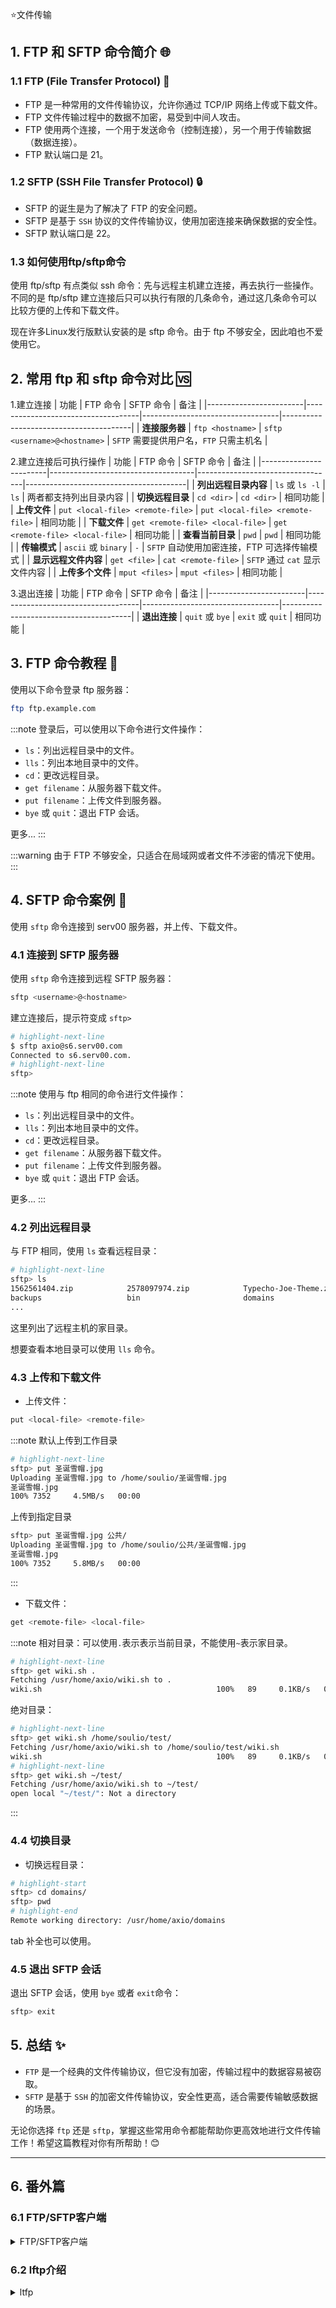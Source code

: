 ⭐文件传输

## 1. FTP 和 SFTP 命令简介 🌐

### 1.1 FTP (File Transfer Protocol) 📂

- FTP 是一种常用的文件传输协议，允许你通过 TCP/IP 网络上传或下载文件。
- FTP 文件传输过程中的数据不加密，易受到中间人攻击。
- FTP 使用两个连接，一个用于发送命令（控制连接），另一个用于传输数据（数据连接）。
- FTP 默认端口是 21。
  
### 1.2 SFTP (SSH File Transfer Protocol) 🔒

- SFTP 的诞生是为了解决了 FTP 的安全问题。
- SFTP 是基于 `SSH` 协议的文件传输协议，使用加密连接来确保数据的安全性。
- SFTP 默认端口是 22。

### 1.3 如何使用ftp/sftp命令

使用 ftp/sftp 有点类似 ssh 命令：先与远程主机建立连接，再去执行一些操作。不同的是 ftp/sftp 建立连接后只可以执行有限的几条命令，通过这几条命令可以比较方便的上传和下载文件。

现在许多Linux发行版默认安装的是 sftp 命令。由于 ftp 不够安全，因此咱也不爱使用它。

## 2. 常用 ftp 和 sftp 命令对比 🆚

1.建立连接
| 功能                   | FTP 命令                           | SFTP 命令                        | 备注                                   |
|------------------------|------------------------------------|----------------------------------|----------------------------------------|
| **连接服务器**          | `ftp <hostname>`                   | `sftp <username>@<hostname>`      | `SFTP` 需要提供用户名，`FTP` 只需主机名 |

2.建立连接后可执行操作
| 功能                   | FTP 命令                           | SFTP 命令                        | 备注                                   |
|------------------------|------------------------------------|----------------------------------|----------------------------------------|
| **列出远程目录内容**     | `ls` 或 `ls -l`                    | `ls`                             | 两者都支持列出目录内容                |
| **切换远程目录**         | `cd <dir>`                         | `cd <dir>`                       | 相同功能                               |
| **上传文件**            | `put <local-file> <remote-file>`    | `put <local-file> <remote-file>`  | 相同功能                               |
| **下载文件**            | `get <remote-file> <local-file>`    | `get <remote-file> <local-file>`  | 相同功能                               |
| **查看当前目录**        | `pwd`                              | `pwd`                            | 相同功能                               |
| **传输模式**            | `ascii` 或 `binary`                | `-`                              | `SFTP` 自动使用加密连接，FTP 可选择传输模式 |
| **显示远程文件内容**    | `get <file>`                       | `cat <remote-file>`               | `SFTP` 通过 `cat` 显示文件内容         |
| **上传多个文件**        | `mput <files>`                     | `mput <files>`                   | 相同功能                               |

3.退出连接
| 功能                   | FTP 命令                           | SFTP 命令                        | 备注                                   |
|------------------------|------------------------------------|----------------------------------|----------------------------------------|
| **退出连接**                | `quit` 或 `bye`                    | `exit` 或 `quit`                 | 相同功能                               |

## 3. FTP 命令教程 📜

使用以下命令登录 ftp 服务器：
```bash
ftp ftp.example.com
```

:::note
登录后，可以使用以下命令进行文件操作：

- `ls`：列出远程目录中的文件。
- `lls`：列出本地目录中的文件。
- `cd`：更改远程目录。
- `get filename`：从服务器下载文件。
- `put filename`：上传文件到服务器。
- `bye` 或 `quit`：退出 FTP 会话。

更多...
:::

:::warning
由于 FTP 不够安全，只适合在局域网或者文件不涉密的情况下使用。
:::

## 4. SFTP 命令案例 🔑

使用 `sftp` 命令连接到 serv00 服务器，并上传、下载文件。

### 4.1 连接到 SFTP 服务器

使用 `sftp` 命令连接到远程 SFTP 服务器：

```bash
sftp <username>@<hostname>
```

建立连接后，提示符变成 `sftp>` 

```bash
# highlight-next-line
$ sftp axio@s6.serv00.com
Connected to s6.serv00.com.
# highlight-next-line
sftp>
```


:::note
使用与 ftp 相同的命令进行文件操作：

- `ls`：列出远程目录中的文件。
- `lls`：列出本地目录中的文件。
- `cd`：更改远程目录。
- `get filename`：从服务器下载文件。
- `put filename`：上传文件到服务器。
- `bye` 或 `quit`：退出 FTP 会话。

更多...
:::


### 4.2 列出远程目录

与 FTP 相同，使用 `ls` 查看远程目录：

```bash
# highlight-next-line
sftp> ls
1562561404.zip            2578097974.zip            Typecho-Joe-Theme.zip     
backups                   bin                       domains    
...
```
这里列出了远程主机的家目录。

想要查看本地目录可以使用 `lls` 命令。

### 4.3 上传和下载文件

- 上传文件：

```bash
put <local-file> <remote-file>
```
:::note
默认上传到工作目录
```bash
# highlight-next-line
sftp> put 圣诞雪帽.jpg 
Uploading 圣诞雪帽.jpg to /home/soulio/圣诞雪帽.jpg
圣诞雪帽.jpg 
100% 7352     4.5MB/s   00:00  
```
上传到指定目录
```bash
sftp> put 圣诞雪帽.jpg 公共/
Uploading 圣诞雪帽.jpg to /home/soulio/公共/圣诞雪帽.jpg
圣诞雪帽.jpg
100% 7352     5.8MB/s   00:00  
```
:::

- 下载文件：

```bash
get <remote-file> <local-file>
```
:::note
相对目录：可以使用`.`表示表示当前目录，不能使用`~`表示家目录。
```bash
# highlight-next-line
sftp> get wiki.sh .
Fetching /usr/home/axio/wiki.sh to .
wiki.sh                                       100%   89     0.1KB/s   00:00   
```

绝对目录：
```bash
# highlight-next-line
sftp> get wiki.sh /home/soulio/test/
Fetching /usr/home/axio/wiki.sh to /home/soulio/test/wiki.sh
wiki.sh                                       100%   89     0.1KB/s   00:00    
# highlight-next-line
sftp> get wiki.sh ~/test/
Fetching /usr/home/axio/wiki.sh to ~/test/
open local "~/test/": Not a directory
```
:::

### 4.4 切换目录

- 切换远程目录：

```bash
# highlight-start
sftp> cd domains/
sftp> pwd
# highlight-end
Remote working directory: /usr/home/axio/domains
```

tab 补全也可以使用。

### 4.5 退出 SFTP 会话

退出 SFTP 会话，使用 `bye` 或者 `exit`命令：

```bash
sftp> exit
```

## 5. 总结 ✨

- `FTP` 是一个经典的文件传输协议，但它没有加密，传输过程中的数据容易被窃取。
- `SFTP` 是基于 `SSH` 的加密文件传输协议，安全性更高，适合需要传输敏感数据的场景。

无论你选择 `ftp` 还是 `sftp`，掌握这些常用命令都能帮助你更高效地进行文件传输工作！希望这篇教程对你有所帮助！😊

---

## 6. 番外篇

### 6.1 FTP/SFTP客户端

<details>
<summary>FTP/SFTP客户端</summary>

**开源/免费客户端**：

- **[FileZilla](https://filezilla-project.org/)** - 可能是最著名的开源FTP/SFTP客户端，支持Windows、Mac和Linux。功能全面，包括支持多种传输协议、站点管理、拖放文件传输等。

- **[WinSCP](https://winscp.net/eng/index.php)** - 专为Windows设计的免费SFTP和FTP客户端，提供图形用户界面和命令行接口，支持文件同步、脚本自动化等功能。

- **[Cyberduck](https://cyberduck.io/)** - 开源，支持Mac和Windows，提供FTP、SFTP、WebDAV、Amazon S3等多种协议支持。

- **[lftp](https://lftp.yar.ru/)** - 一个命令行FTP/SFTP客户端，适用于Unix/Linux系统，支持多种协议，非常适合脚本和自动化任务。

- **[FireFTP](https://addons.mozilla.org/en-US/firefox/addon/fireftp/)** - 一个Firefox的扩展插件，提供一个内置的FTP/SFTP客户端，但随着Firefox对扩展插件的政策变化，它的使用可能会受到限制。

**商业客户端**：

- **[Transmit](https://panic.com/transmit/)** - 专为Mac用户设计的FTP/SFTP客户端，提供简洁的界面和强大的功能，包括云存储集成。

- **[Core FTP](http://www.coreftp.com/)** - 一个功能丰富的Windows FTP/SFTP客户端，提供商业版和免费版。

- **[FlashFXP](https://www.flashfxp.com/)** - 一个Windows下的FTP/SFTP客户端，支持多种协议，适合专业用户。

- **[CuteFTP](https://www.globalscape.com/cuteftp)** - 提供专业级别的FTP/SFTP功能，适用于企业用户，支持Windows。

- **[SmartFTP](https://www.smartftp.com/)** - 一个功能强大的Windows FTP/SFTP客户端，支持多种协议和高级功能如FTP代理、加密传输等。

**支持FTP/SFTP的终端模拟器**：

- **[Termius](https://termius.com/)** - 一个跨平台的终端工具，界面美观，支持SSH、Telnet、SFTP等协议。

- **[PuTTY](https://www.chiark.greenend.org.uk/~sgtatham/putty/)** - 一个免费且开源的SSH和Telnet客户端，适用于Windows。它支持SSH、Telnet、rlogin和原始TCP连接，并可以保存会话设置。

- **[iTerm2](https://iterm2.com/)** - 专为Mac设计的终端模拟器，提供比系统默认终端更丰富的功能，如分割窗口、搜索、自动补全、配色方案等，支持SFTP。

- **[Windows Terminal](https://github.com/microsoft/terminal)** - 由Microsoft开发的开源终端应用程序，适用于Windows 10和Windows 11，支持多标签、分割窗口、自定义配色等功能，并集成了PowerShell、Command Prompt、WSL等，支持SFTP。

- **[MobaXterm](https://mobaxterm.mobatek.net/)** - 一个强大的Windows终端模拟器，提供X11服务器、SSH、SFTP、远程桌面等多种功能，非常适合需要远程访问和管理的用户。

- **[GNOME Terminal](https://wiki.gnome.org/Apps/Terminal)** - Linux系统上广泛使用的终端模拟器，基于GNOME桌面环境，支持标签页、自定义配色、透明度等，支持SFTP。

只用过 WinSC P和 Termius 的 SFTP 。相信相比于命令行，大多数人还是更愿意使用图形化的 FTP/SFTP 客户端一些，你可以尝试从以上找出一款适合你的图形客户端。

</details>

### 6.2 lftp介绍


<details>
<summary>ltfp</summary>


| 特性                | **lftp**                                                                                                                                 | **sftp** (Linux默认)                                                                                                               |
|---------------------|------------------------------------------------------------------------------------------------------------------------------------------|------------------------------------------------------------------------------------------------------------------------------------|
| **协议支持**        | FTP, SFTP, HTTP, HTTPS, FTPS, FISH等                                                                                                     | 仅SFTP                                                                                                                             |
| **功能集**          | - 多线程下载<br />- 断点续传<br />- 文件同步<br />- 队列管理<br />- 脚本支持<br />- 目录比较<br />- 自动登录<br />- 文件列表缓存<br />- 书签等            | - 基本文件操作（上传、下载、删除、重命名、权限管理等）<br />- 基本命令行操作                                                                 |
| **用户体验**        | - 更友好的用户界面<br />- 丰富的交互式命令<br />- 适合自动化脚本和批处理任务                                                                  | - 简洁的用户界面<br />- 依赖于基本的命令行操作                                                                                       |
| **兼容性**          | - 需要额外安装<br />- 支持多种操作系统                                                                                                      | - 作为OpenSSH的一部分，通常默认安装<br />- 仅支持Linux和类Unix系统                                                                   |
| **配置和扩展性**    | - 丰富的配置选项<br />- 支持通过配置文件和命令行参数高度定制化                                                                                | - 配置选项较少<br />- 主要通过`.ssh/config`文件进行配置                                                                              |
| **性能**            | - 支持多线程下载，提高传输速度<br />- 断点续传功能                                                                                          | - 单线程传输<br />- 速度可能不如`lftp`                                                                                              |
| **脚本和自动化**    | - 特别适合脚本和自动化任务<br />- 提供了丰富的命令和脚本功能                                                                                | - 可以用于脚本，但功能不如`lftp`丰富<br />- 适合基本的自动化任务                                                                      |
| **安装**            | - 可能需要额外安装<br />- 通常通过包管理器安装                                                                                              | - 默认安装在大多数Linux系统中                                                                                                     |
| **适合用户场景**    | - 需要高级文件操作和自动化的用户<br />- 多协议支持需求<br />- 大文件或批量文件传输任务<br />- 需要断点续传功能的用户                           | - 仅需基本SFTP功能的用户<br />- 简单文件传输任务<br />- 系统默认工具即可满足需求的用户<br />- 熟悉命令行操作的用户                         |
</details>